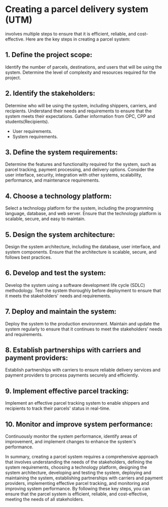 # Creating a parcel delivery system (UTM)

involves multiple steps to ensure that it is efficient, reliable, and cost-effective. Here are the key steps in creating a parcel system:



## 1. Define the project scope: 

Identify the number of parcels, destinations, and users that will be using the system. Determine the level of complexity and resources required for the project.

## 2. Identify the stakeholders:

Determine who will be using the system, including shippers, carriers, and recipients. Understand their needs and requirements to ensure that the system meets their expectations. Gather information from OPC, CPP and students(Recipients).
- User requirements.
- System requirements.

## 3. Define the system requirements:

Determine the features and functionality required for the system, such as parcel tracking, payment processing, and delivery options. Consider the user interface, security, integration with other systems, scalability, performance, and maintenance requirements.

## 4. Choose a technology platform:

Select a technology platform for the system, including the programming language, database, and web server. Ensure that the technology platform is scalable, secure, and easy to maintain.

## 5. Design the system architecture:

Design the system architecture, including the database, user interface, and system components. Ensure that the architecture is scalable, secure, and follows best practices.

## 6. Develop and test the system:

Develop the system using a software development life cycle (SDLC) methodology. Test the system thoroughly before deployment to ensure that it meets the stakeholders' needs and requirements.

## 7. Deploy and maintain the system:

Deploy the system to the production environment. Maintain and update the system regularly to ensure that it continues to meet the stakeholders' needs and requirements.

## 8. Establish partnerships with carriers and payment providers:

Establish partnerships with carriers to ensure reliable delivery services and payment providers to process payments securely and efficiently.

## 9. Implement effective parcel tracking:

Implement an effective parcel tracking system to enable shippers and recipients to track their parcels' status in real-time.

## 10. Monitor and improve system performance:

Continuously monitor the system performance, identify areas of improvement, and implement changes to enhance the system's performance.



In summary, creating a parcel system requires a comprehensive approach that involves understanding the needs of the stakeholders, defining the system requirements, choosing a technology platform, designing the system architecture, developing and testing the system, deploying and maintaining the system, establishing partnerships with carriers and payment providers, implementing effective parcel tracking, and monitoring and improving system performance. By following these key steps, you can ensure that the parcel system is efficient, reliable, and cost-effective, meeting the needs of all stakeholders.



